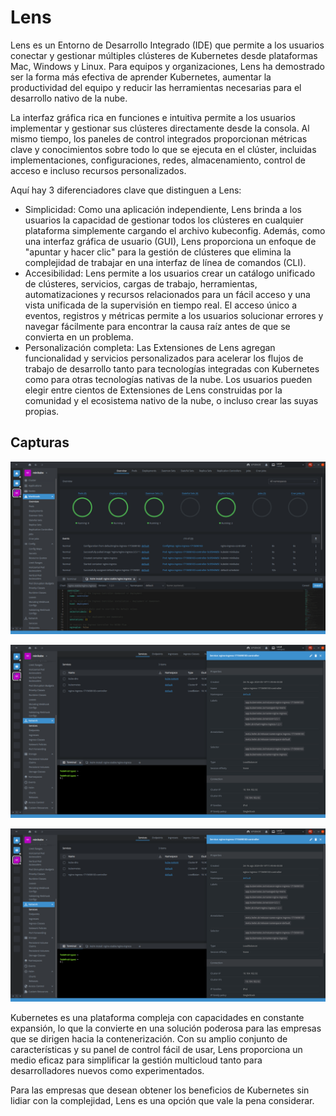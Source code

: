 # Lens

Lens es un Entorno de Desarrollo Integrado (IDE) que permite a los usuarios conectar y gestionar múltiples clústeres de Kubernetes desde plataformas Mac, Windows y Linux. Para equipos y organizaciones, Lens ha demostrado ser la forma más efectiva de aprender Kubernetes, aumentar la productividad del equipo y reducir las herramientas necesarias para el desarrollo nativo de la nube.

La interfaz gráfica rica en funciones e intuitiva permite a los usuarios implementar y gestionar sus clústeres directamente desde la consola. Al mismo tiempo, los paneles de control integrados proporcionan métricas clave y conocimientos sobre todo lo que se ejecuta en el clúster, incluidas implementaciones, configuraciones, redes, almacenamiento, control de acceso e incluso recursos personalizados.

Aquí hay 3 diferenciadores clave que distinguen a Lens:

- Simplicidad: Como una aplicación independiente, Lens brinda a los usuarios la capacidad de gestionar todos los clústeres en cualquier plataforma simplemente cargando el archivo kubeconfig. Además, como una interfaz gráfica de usuario (GUI), Lens proporciona un enfoque de "apuntar y hacer clic" para la gestión de clústeres que elimina la complejidad de trabajar en una interfaz de línea de comandos (CLI).
- Accesibilidad: Lens permite a los usuarios crear un catálogo unificado de clústeres, servicios, cargas de trabajo, herramientas, automatizaciones y recursos relacionados para un fácil acceso y una vista unificada de la supervisión en tiempo real. El acceso único a eventos, registros y métricas permite a los usuarios solucionar errores y navegar fácilmente para encontrar la causa raíz antes de que se convierta en un problema.
- Personalización completa: Las Extensiones de Lens agregan funcionalidad y servicios personalizados para acelerar los flujos de trabajo de desarrollo tanto para tecnologías integradas con Kubernetes como para otras tecnologías nativas de la nube. Los usuarios pueden elegir entre cientos de Extensiones de Lens construidas por la comunidad y el ecosistema nativo de la nube, o incluso crear las suyas propias.

## Capturas

![captura](images/lens-1.png)

![captura](images/lens-2.png)

![captura](images/lens-3.png)

Kubernetes es una plataforma compleja con capacidades en constante expansión, lo que la convierte en una solución poderosa para las empresas que se dirigen hacia la contenerización. Con su amplio conjunto de características y su panel de control fácil de usar, Lens proporciona un medio eficaz para simplificar la gestión multicloud tanto para desarrolladores nuevos como experimentados.

Para las empresas que desean obtener los beneficios de Kubernetes sin lidiar con la complejidad, Lens es una opción que vale la pena considerar.
